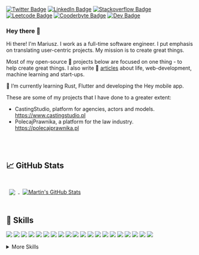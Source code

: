 [![Twitter Badge](https://img.shields.io/badge/Twitter-1DA1F2?style=flat&logo=twitter&logoColor=white)](https://twitter.com/mariuszmalek)
[![LinkedIn Badge](https://img.shields.io/badge/LinkedIn-0077B5?style=flat&logo=linkedin&logoColor=white)](https://www.linkedin.com/in/mariuszmalek/)
[![Stackoverflow Badge](https://img.shields.io/badge/StackOverflow-Profile-brightgreen?style=flat&logo=stackoverflow&logoColor=white&color=f48225)](https://stackoverflow.com/users/11044556/mariusz-malek/)
[![Leetcode Badge](https://img.shields.io/badge/-LeetCode-FFA116?style=flat&logo=LeetCode&logoColor=black)](https://leetcode.com/mariuszmalek/)
[![Cooderbyte Badge](https://img.shields.io/badge/Cooderbyte-Profile-blue?style=flat&logo=cooderbyte&logoColor=white&color=3cdce2)](https://coderbyte.com/profile/mariuszmalek/)
[![Dev Badge](https://img.shields.io/badge/dev.to-0A0A0A?style=flat&logo=devdotto&logoColor=white)](https://dev.to/mariuszmalek)

### Hey there 👋

Hi there!
I'm Mariusz. I work as a full-time software engineer. I put emphasis on translating user-centric projects. My mission is to create great things.

Most of my open-source 🚀 projects below are focused on one thing - to help create great things. I also write 📝 [articles](https://dev.to/mariuszmalek) about life, web-development, machine learning and start-ups.

🌱 I’m currently learning Rust, Flutter and developing the Hey mobile app.

These are some of my projects that I have done to a greater extent:
- CastingStudio, platform for agencies, actors and models. https://www.castingstudio.pl
- PolecajPrawnika, a platform for the law industry. https://polecajprawnika.pl

<br>
<br>

## &#x1f4c8; GitHub Stats

<br>

<a href="https://github.com/mariuszmalek">
  <img align="center" style="margin:0.5rem" src="https://github-readme-stats.vercel.app/api/top-langs/?username=mariuszmalek&hide=html,css&title_color=ffffff&text_color=c9cacc&icon_color=4AB197&bg_color=1A2B34" />
</a>

<a href="https://github.com/mariuszmalek">
  <img align="center" style="margin:0.5rem" src="https://github-readme-stats.vercel.app/api?username=mariuszmalek&show_icons=true&line_height=27&count_private=true&title_color=ffffff&text_color=c9cacc&icon_color=4AB097&bg_color=1A2B34" alt="Martin's GitHub Stats" />
</a>

<br>
<br>

## 💼 Skills

![](https://img.shields.io/badge/Code-Rust-informational?style=flat&logo=php&logoColor=white&color=4AB197)
![](https://img.shields.io/badge/Code-Php-informational?style=flat&logo=php&logoColor=white&color=4AB197)
![](https://img.shields.io/badge/Code-Laravel-informational?style=flat&logo=php&logoColor=white&color=4AB197)
![](https://img.shields.io/badge/Code-Flutter-informational?style=flat&logo=php&logoColor=white&color=4AB197)
![](https://img.shields.io/badge/Code-YOLO-informational?style=flat&logo=php&logoColor=white&color=4AB197)
![](https://img.shields.io/badge/Code-Dart-informational?style=flat&logo=php&logoColor=white&color=4AB197)
![](https://img.shields.io/badge/Code-Ionic-informational?style=flat&logo=ionic&logoColor=white&color=4AB197)
![](https://img.shields.io/badge/Code-Vue-informational?style=flat&logo=vue&logoColor=white&color=4AB197)
![](https://img.shields.io/badge/Code-Nuxt-informational?style=flat&logo=nuxt&logoColor=white&color=4AB197)
![](https://img.shields.io/badge/Code-JavaScript-informational?style=flat&logo=JavaScript&logoColor=white&color=4AB197)
![](https://img.shields.io/badge/Code-TypeScript-informational?style=flat&logo=TypeScript&logoColor=white&color=4AB197)
![](https://img.shields.io/badge/Code-AWS-informational?style=flat&logo=AWS&logoColor=white&color=4AB197)
![](https://img.shields.io/badge/Code-Python-informational?style=flat&logo=Python&logoColor=white&color=4AB197)
![](https://img.shields.io/badge/Code-Adonis.js-informational?style=flat&logo=Adonis.js&logoColor=white&color=4AB197)
![](https://img.shields.io/badge/Code-Wordpress-informational?style=flat&logo=wordpress&logoColor=white&color=4AB197)
![](https://img.shields.io/badge/Code-Node.js-informational?style=flat&logo=Node.js&logoColor=white&color=4AB197)
![](https://img.shields.io/badge/Code-MySQL-informational?style=flat&logo=MySQL&logoColor=white&color=4AB197)
![](https://img.shields.io/badge/Style-Django-informational?style=flat&logo=Django&logoColor=white&color=4AB197)
![](https://img.shields.io/badge/Style-PostgreSQL-informational?style=flat&logo=PostgreSQL&logoColor=white&color=4AB197)
![](https://img.shields.io/badge/Style-Azure-informational?style=flat&logo=Azure&logoColor=white&color=4AB197)

<details>
<summary>More Skills</summary>
<br>

![](https://img.shields.io/badge/Style-CSS-informational?style=flat&logo=css3&logoColor=white&color=4AB197)
![](https://img.shields.io/badge/Style-Tailwind-informational?style=flat&logo=Tailwind-CSS&logoColor=white&color=4AB197)
![](https://img.shields.io/badge/Style-Sass-informational?style=flat&logo=Sass&logoColor=white&color=4AB197)
![](https://img.shields.io/badge/Style-Bootstrap-informational?style=flat&logo=Bootstrap&logoColor=white&color=4AB197)

<br>

![](https://img.shields.io/badge/Test-Jasmine-informational?style=flat&logo=Jasmine&logoColor=white&color=4AB197)
![](https://img.shields.io/badge/Test-Jest-informational?style=flat&logo=jest&logoColor=white&color=4AB197)
![](https://img.shields.io/badge/Test-Mocha-informational?style=flat&logo=Mocha&logoColor=white&color=4AB197)
![](https://img.shields.io/badge/Test-Cypress-informational?style=flat&logo=Cypress&logoColor=white&color=4AB197)
![](https://img.shields.io/badge/Test-Cypress-informational?style=flat&logo=Cypress&logoColor=white&color=4AB197)

<br>

![](https://img.shields.io/badge/Tools-Docker-informational?style=flat&logo=docker&logoColor=white&color=4AB197)
![](https://img.shields.io/badge/Tools-NGINX-informational?style=flat&logo=nginx&logoColor=white&color=4AB197)
![](https://img.shields.io/badge/Tools-Netlify-informational?style=flat&logo=netlify&logoColor=white&color=4AB197)
![](https://img.shields.io/badge/Tools-Jenkins-informational?style=flat&logo=jenkins&logoColor=white&color=4AB197)
![](https://img.shields.io/badge/Tools-Heroku-informational?style=flat&logo=Heroku&logoColor=white&color=4AB197)
![](https://img.shields.io/badge/Tools-Actions-informational?style=flat&logo=github-actions&logoColor=white&color=4AB197)
![](https://img.shields.io/badge/Tools-NPM-informational?style=flat&logo=npm&logoColor=white&color=4AB197)
![](https://img.shields.io/badge/Tools-Postman-informational?style=flat&logo=Postman&logoColor=white&color=4AB197)
![](https://img.shields.io/badge/Tools-Photoshop-informational?style=flat&logo=Adobe-Photoshop&logoColor=white&color=4AB197)
![](https://img.shields.io/badge/Tools-Illustrator-informational?style=flat&logo=Adobe-Illustrator&logoColor=white&color=4AB197)
![](https://img.shields.io/badge/Tools-AdobeXD-informational?style=flat&logo=Adobe-XD&logoColor=white&color=4AB197)
![](https://img.shields.io/badge/Tools-GitHub-informational?style=flat&logo=GitHub&logoColor=white&color=4AB197)
![](https://img.shields.io/badge/Tools-GitLab-informational?style=flat&logo=GitLab&logoColor=white&color=4AB197)
![](https://img.shields.io/badge/Tools-Bitbucket-informational?style=flat&logo=Bitbucket&logoColor=white&color=4AB197)
![](https://img.shields.io/badge/Tools-Jira-informational?style=flat&logo=Jira-Software&logoColor=white&color=4AB197)
![](https://img.shields.io/badge/Tools-Clubhouse-informational?style=flat&logo=Clubhouse&logoColor=white&color=4AB197)

</details>
